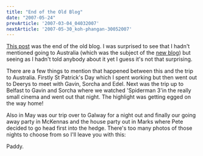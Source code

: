```yaml
---
title: "End of the Old Blog"
date: "2007-05-24"
prevArticle: '2007-03-04_04032007'
nextArticle: '2007-05-30_koh-phangan-30052007'
---
```

[This post](http://paddy1138.blogspot.com/2007/03/04032007.html) was the end of the old blog. I was surprised to see that I hadn't mentioned going to Australia (which was the subject of the [new blog](http://paddy1138.blogspot.com/search/label/Australia)) but seeing as I hadn't told anybody about it yet I guess it's not that surprising.

There are a few things to mention that happened between this and the trip to Australia. Firstly St Patrick's Day which I spent working but then went out to Deerys to meet with Gavin, Sorcha and Edel. Next was the trip up to Belfast to Gavin and Sorcha where we watched 'Spiderman 3'in the really small cinema and went out that night. The highlight was getting egged on the way home!

Also in May was our trip over to Galway for a night out and finally our going away party in McKennas and the house party out in Marks where Pete decided to go head first into the hedge. There's too many photos of those nights to choose from so I'll leave you with this:



Paddy.